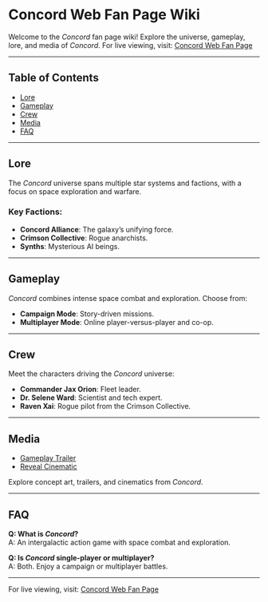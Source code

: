 # Concord Web Fan Page Wiki

Welcome to the *Concord* fan page wiki! Explore the universe, gameplay, lore, and media of *Concord*. For live viewing, visit: [Concord Web Fan Page](https://lumencalm.github.io/ConcordWebFanPage/)

---

## Table of Contents

- [Lore](#lore)
- [Gameplay](#gameplay)
- [Crew](#crew)
- [Media](#media)
- [FAQ](#faq)

---

## Lore

The *Concord* universe spans multiple star systems and factions, with a focus on space exploration and warfare.

### Key Factions:
- **Concord Alliance**: The galaxy’s unifying force.
- **Crimson Collective**: Rogue anarchists.
- **Synths**: Mysterious AI beings.

---

## Gameplay

*Concord* combines intense space combat and exploration. Choose from:
- **Campaign Mode**: Story-driven missions.
- **Multiplayer Mode**: Online player-versus-player and co-op.

---

## Crew

Meet the characters driving the *Concord* universe:
- **Commander Jax Orion**: Fleet leader.
- **Dr. Selene Ward**: Scientist and tech expert.
- **Raven Xai**: Rogue pilot from the Crimson Collective.

---

## Media

- [Gameplay Trailer](https://www.youtube.com/embed/7jqQJhjf_3o)
- [Reveal Cinematic](https://www.youtube.com/embed/tidWtDadOAA)

Explore concept art, trailers, and cinematics from *Concord*.

---

## FAQ

**Q: What is *Concord*?**  
A: An intergalactic action game with space combat and exploration.

**Q: Is *Concord* single-player or multiplayer?**  
A: Both. Enjoy a campaign or multiplayer battles.

---

For live viewing, visit: [Concord Web Fan Page](https://lumencalm.github.io/ConcordWebFanPage/)
